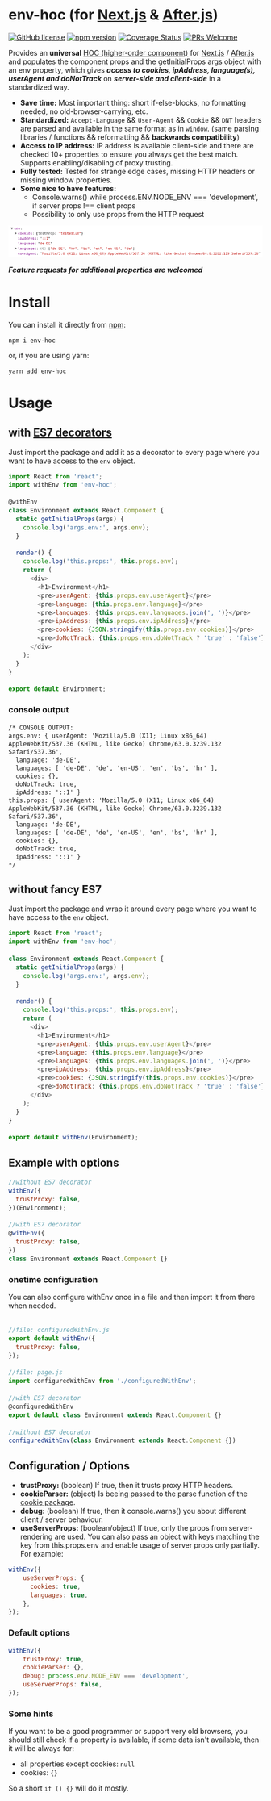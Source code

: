 # env-hoc (for [Next.js](https://github.com/zeit/next.js) & [After.js](https://github.com/jaredpalmer/after.js))
[![GitHub license](https://img.shields.io/badge/license-MIT-blue.svg?style=flat-square)](https://github.com/facebook/react/blob/master/LICENSE) [![npm version](https://img.shields.io/npm/v/env-hoc.svg?style=flat-square)](https://www.npmjs.com/package/env-hoc) [![Coverage Status](https://img.shields.io/coveralls/supukarmin/env-hoc/master.svg?style=flat-square)](https://coveralls.io/github/supukarmin/env-hoc?branch=master) [![PRs Welcome](https://img.shields.io/badge/PRs-welcome-brightgreen.svg?style=flat-square)](https://reactjs.org/docs/how-to-contribute.html#your-first-pull-request)

Provides an **universal** [HOC (higher-order component)](https://reactjs.org/docs/higher-order-components.html) for [Next.js](https://github.com/zeit/next.js) / [After.js](https://github.com/jaredpalmer/after.js) and populates the component props and the getInitialProps args object with an env property, which gives ***access to cookies, ipAddress, language(s), userAgent and doNotTrack*** on ***server-side and client-side*** in a standardized way.

* **Save time:** Most important thing: short if-else-blocks, no formatting needed, no old-browser-carrying, etc.
* **Standardized:** `Accept-Language` && `User-Agent` && `Cookie` && `DNT` headers are parsed and available in the same format as in `window`. (same parsing libraries / functions && reformatting && **backwards compatibility**)
* **Access to IP address:** IP address is available client-side and there are checked 10+ properties to ensure you always get the best match. Supports enabling/disabling of proxy trusting.
* **Fully tested:** Tested for strange edge cases, missing HTTP headers or missing window properties.
* **Some nice to have features:**
  * Console.warns() while process.ENV.NODE_ENV === 'development', if server props !== client props
  * Possibility to only use props from the HTTP request

![this.props.env](docs/res/envProps.png?raw=true "this.props.env")

***Feature requests for additional properties are welcomed***

# Install
You can install it directly from [npm](https://www.npmjs.com/package/env-hoc):
```shell
npm i env-hoc
```
or, if you are using yarn:
```shell
yarn add env-hoc
```

# Usage

## with [ES7 decorators](https://medium.com/google-developers/exploring-es7-decorators-76ecb65fb841)

Just import the package and add it as a decorator to every page where you want to have access to the `env` object.
```js
import React from 'react';
import withEnv from 'env-hoc';

@withEnv
class Environment extends React.Component {
  static getInitialProps(args) {
    console.log('args.env:', args.env);
  }

  render() {
    console.log('this.props:', this.props.env);
    return (
      <div>
        <h1>Environment</h1>
        <pre>userAgent: {this.props.env.userAgent}</pre>
        <pre>language: {this.props.env.language}</pre>
        <pre>languages: {this.props.env.languages.join(', ')}</pre>
        <pre>ipAddress: {this.props.env.ipAddress}</pre>
        <pre>cookies: {JSON.stringify(this.props.env.cookies)}</pre>
        <pre>doNotTrack: {this.props.env.doNotTrack ? 'true' : 'false'}</pre>
      </div>
    );
  }
}

export default Environment;
```
### console output
```
/* CONSOLE OUTPUT:
args.env: { userAgent: 'Mozilla/5.0 (X11; Linux x86_64) AppleWebKit/537.36 (KHTML, like Gecko) Chrome/63.0.3239.132 Safari/537.36',
  language: 'de-DE',
  languages: [ 'de-DE', 'de', 'en-US', 'en', 'bs', 'hr' ],
  cookies: {},
  doNotTrack: true,
  ipAddress: '::1' }
this.props: { userAgent: 'Mozilla/5.0 (X11; Linux x86_64) AppleWebKit/537.36 (KHTML, like Gecko) Chrome/63.0.3239.132 Safari/537.36',
  language: 'de-DE',
  languages: [ 'de-DE', 'de', 'en-US', 'en', 'bs', 'hr' ],
  cookies: {},
  doNotTrack: true,
  ipAddress: '::1' }
*/
```

## without fancy ES7

Just import the package and wrap it around every page where you want to have access to the `env` object.
```js
import React from 'react';
import withEnv from 'env-hoc';

class Environment extends React.Component {
  static getInitialProps(args) {
    console.log('args.env:', args.env);
  }

  render() {
    console.log('this.props:', this.props.env);
    return (
      <div>
        <h1>Environment</h1>
        <pre>userAgent: {this.props.env.userAgent}</pre>
        <pre>language: {this.props.env.language}</pre>
        <pre>languages: {this.props.env.languages.join(', ')}</pre>
        <pre>ipAddress: {this.props.env.ipAddress}</pre>
        <pre>cookies: {JSON.stringify(this.props.env.cookies)}</pre>
        <pre>doNotTrack: {this.props.env.doNotTrack ? 'true' : 'false'}</pre>
      </div>
    );
  }
}

export default withEnv(Environment);
```

## Example with options

```js
//without ES7 decorator
withEnv({
  trustProxy: false,
})(Environment);

//with ES7 decorator
@withEnv({
  trustProxy: false,
})
class Environment extends React.Component {}
```

### onetime configuration
You can also configure withEnv once in a file and then import it from there when needed.
```js

//file: configuredWithEnv.js
export default withEnv({
  trustProxy: false,
});

//file: page.js
import configuredWithEnv from './configuredWithEnv';

//with ES7 decorator
@configuredWithEnv
export default class Environment extends React.Component {}

//without ES7 decorator
configuredWithEnv(class Environment extends React.Component {})
```

## Configuration / Options
* **trustProxy:** (boolean) If true, then it trusts proxy HTTP headers.
* **cookieParser:** (object) Is beeing passed to the parse function of the [cookie package](https://github.com/jshttp/cookie).
* **debug:** (boolean) If true, then it console.warns() you about different client / server behaviour.
* **useServerProps:** (boolean/object) If true, only the props from server-rendering are used. You can also pass an object with keys matching the key from this.props.env and enable usage of server props only partially. For example:
```js
withEnv({
    useServerProps: {
      cookies: true,
      languages: true,
    },
});
```

### Default options
```js
withEnv({
    trustProxy: true,
    cookieParser: {},
    debug: process.env.NODE_ENV === 'development',
    useServerProps: false,
});
```

### Some hints
If you want to be a good programmer or support very old browsers, you should still check if a property is available, if some data isn't available, then it will be always for:
* all properties except cookies: `null`
* cookies: `{}`

So a short `if () {}` will do it mostly.

